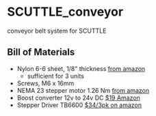 # SCUTTLE_conveyor
conveyor belt system for SCUTTLE

## Bill of Materials

* Nylon 6-6 sheet, 1/8" thickness [from amazon](https://www.amazon.com/gp/product/B0070ZDGJK/ref=ppx_yo_dt_b_asin_title_o00_s00?ie=UTF8&psc=1)
    * sufficient for 3 units
* Screws, M6 x 16mm
* NEMA 23 stepper motor 1.26 Nm [from amazon](https://www.amazon.com/gp/product/B08J3MYSYQ/ref=ppx_yo_dt_b_asin_title_o06_s00?ie=UTF8&psc=1)
* Boost converter 12v to 24v DC [$19 Amazon](https://www.amazon.com/gp/product/B085Q7RYLT/ref=crt_ewc_title_dp_1?ie=UTF8&psc=1&smid=A2TKGQERXRZT6A)
* Stepper Driver TB6600 [$34/3pk on amazon](https://www.amazon.com/gp/product/B07GVFTHPT/ref=ppx_yo_dt_b_asin_title_o00_s00?ie=UTF8&psc=1)

